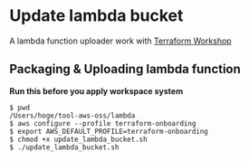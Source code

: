 # Update lambda bucket
A lambda function uploader work with [Terraform Workshop](https://git.drecom.jp/infrastructure/terraform-oss-aws)

## Packaging & Uploading lambda function
__Run this before you apply workspace system__
```
$ pwd
/Users/hoge/tool-aws-oss/lambda
$ aws configure --profile terraform-onboarding
$ export AWS_DEFAULT_PROFILE=terraform-onboarding
$ chmod +x update_lambda_bucket.sh
$ ./update_lambda_bucket.sh
```
